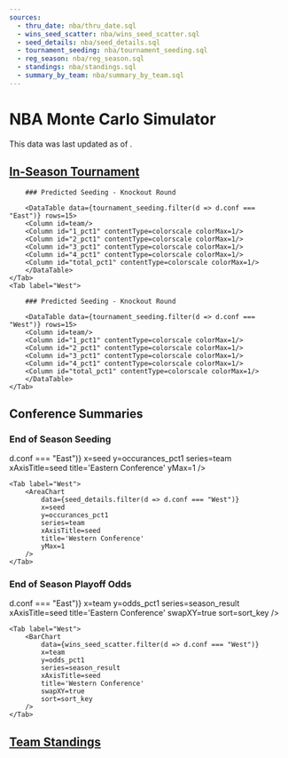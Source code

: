 ```yaml
---
sources:
  - thru_date: nba/thru_date.sql
  - wins_seed_scatter: nba/wins_seed_scatter.sql
  - seed_details: nba/seed_details.sql
  - tournament_seeding: nba/tournament_seeding.sql
  - reg_season: nba/reg_season.sql
  - standings: nba/standings.sql
  - summary_by_team: nba/summary_by_team.sql
---
```


# NBA Monte Carlo Simulator

<Alert status="info">
This data was last updated as of <Value data={thru_date} column=end_date/>.
</Alert>

## [In-Season Tournament](/nba/in-season%20tournament)

<Tabs>
    <Tab label="East">

        ### Predicted Seeding - Knockout Round

        <DataTable data={tournament_seeding.filter(d => d.conf === "East")} rows=15>
        <Column id=team/>
        <Column id="1_pct1" contentType=colorscale colorMax=1/>
        <Column id="2_pct1" contentType=colorscale colorMax=1/>
        <Column id="3_pct1" contentType=colorscale colorMax=1/>
        <Column id="4_pct1" contentType=colorscale colorMax=1/>
        <Column id="total_pct1" contentType=colorscale colorMax=1/>
        </DataTable>
    </Tab>
    <Tab label="West">

        ### Predicted Seeding - Knockout Round

        <DataTable data={tournament_seeding.filter(d => d.conf === "West")} rows=15>
        <Column id=team/>
        <Column id="1_pct1" contentType=colorscale colorMax=1/>
        <Column id="2_pct1" contentType=colorscale colorMax=1/>
        <Column id="3_pct1" contentType=colorscale colorMax=1/>
        <Column id="4_pct1" contentType=colorscale colorMax=1/>
        <Column id="total_pct1" contentType=colorscale colorMax=1/>
        </DataTable>
    </Tab>
</Tabs>

## Conference Summaries

### End of Season Seeding

<Tabs>
    <Tab label="East">
        <AreaChart
            data={seed_details.filter(d => d.conf === "East")} 
            x=seed
            y=occurances_pct1
            series=team
            xAxisTitle=seed
            title='Eastern Conference'
            yMax=1
        />
    </Tab>

    <Tab label="West">
        <AreaChart
            data={seed_details.filter(d => d.conf === "West")} 
            x=seed
            y=occurances_pct1
            series=team
            xAxisTitle=seed
            title='Western Conference'
            yMax=1
        />
    </Tab>
</Tabs>

### End of Season Playoff Odds

<Tabs>
    <Tab label="East">
        <BarChart
            data={wins_seed_scatter.filter(d => d.conf === "East")} 
            x=team
            y=odds_pct1
            series=season_result
            xAxisTitle=seed
            title='Eastern Conference'
            swapXY=true
            sort=sort_key
        />
    </Tab>

    <Tab label="West">
        <BarChart
            data={wins_seed_scatter.filter(d => d.conf === "West")} 
            x=team
            y=odds_pct1
            series=season_result
            xAxisTitle=seed
            title='Western Conference'
            swapXY=true
            sort=sort_key
        />
    </Tab>
</Tabs>

## [Team Standings](/nba/teams)

<DataTable data={summary_by_team} link=team_link rows=30>
  <Column id=" " contentType=image height=25px/>
  <Column id=team/>
  <Column id=record/>
  <Column id=elo_rating/>
  <Column id=avg_wins/>
</DataTable>